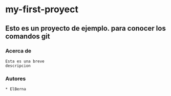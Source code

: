 # my-first-proyect
Esto es un proyecto de ejemplo. para conocer los comandos git
------

### Acerca de
    Esta es una breve 
    descripcion
### Autores
	* ElBerna